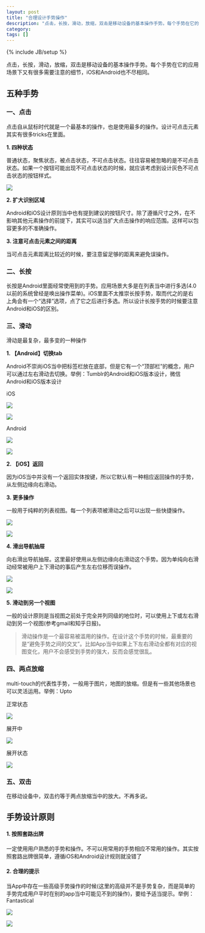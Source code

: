 ```yaml
---
layout: post
title: "合理设计手势操作"
description: "点击，长按，滑动，放缩，双击是移动设备的基本操作手势。每个手势在它的应用场景下又有很多需要注意的细节，iOS和Android也不尽相同。"
category: 
tags: []
---
```

{% include JB/setup %}



点击，长按，滑动，放缩，双击是移动设备的基本操作手势。每个手势在它的应用场景下又有很多需要注意的细节，iOS和Android也不尽相同。

## 五种手势

### 一、点击

点击自从鼠标时代就是一个最基本的操作，也是使用最多的操作。设计可点击元素其实有很多tricks在里面。

**1. 四种状态**

普通状态，聚焦状态，被点击状态，不可点击状态。往往容易被忽略的是不可点击状态。如果一个按钮可能出现不可点击状态的时候，就应该考虑到设计灰色不可点击状态的按钮样式。

![](http://www.apkbus.com/design/style/touch_feedback_states.png)

**2. 扩大识别区域**

Android和iOS设计原则当中也有提到建议的按钮尺寸。除了遵循尺寸之外，在不影响其他元素操作的前提下，其实可以适当扩大点击操作的响应范围。这样可以包容更多的不准确操作。

**3. 注意可点击元素之间的距离**

当可点击元素距离比较近的时候，要注意留足够的距离来避免误操作。


### 二、长按

长按是Android里面经常使用到的手势。应用场景大多是在列表当中进行多选(4.0以前的系统曾经是唤出操作菜单)。iOS里面不太推崇长按手势，取而代之的是右上角会有一个“选择”选项，点了它之后进行多选。所以设计长按手势的时候要注意Android和iOS的区别。


### 三、滑动

滑动是最复杂，最多变的一种操作

**1. 【Android】切换tab**

Android不崇尚iOS当中把标签栏放在底部，但是它有一个“顶部栏”的概念，用户可以通过左右滑动去切换。举例：Tumblr的Android和iOS版本设计，微信Android和iOS版本设计

iOS

![](http://imglf2.ph.126.net/0YJfpydfLXqJkc9Qgmm_sQ==/4819696026316759493.jpg)

![](http://imglf2.ph.126.net/iQkRMfvuW1AtpzsnMuFDEw==/1368531336867899453.jpg)

Android

![](http://imglf2.ph.126.net/BaCh2_OHODwAMuT2ScFZFw==/6608257297469176538.jpg)

![](http://imglf1.ph.126.net/Cla00uO-2GN4Ng25bnr_YA==/1748241080450574403.jpg)


**2. 【iOS】返回**

因为iOS当中并没有一个返回实体按键，所以它默认有一种相应返回操作的手势，从左侧边缘向右滑动。

**3. 更多操作**

一般用于纯粹的列表视图。每一个列表项被滑动之后可以出现一些快捷操作。

![](http://imglf2.ph.126.net/iQkRMfvuW1AtpzsnMuFDEw==/1368531336867899453.jpg)

![](http://imglf1.ph.126.net/kJbI0wpzV5uQWHelR3iy-Q==/1141381030662608281.jpg)


**4. 滑出导航抽屉**

向右滑出导航抽屉。这里最好使用从左侧边缘向右滑动这个手势。因为单纯向右滑动经常被用户上下滑动的事后产生左右位移而误操作。

![](http://imglf0.ph.126.net/S7zNHk1gr4b5J2_gri9HxA==/1622421765860995338.jpg)

![](http://imglf1.ph.126.net/jYA6WWi1_zFXDpqLnFYO_w==/6599310571354439542.jpg)

**5. 滑动到另一个视图**

一般的设计原则是当视图之前处于完全并列同级的地位时，可以使用上下或左右滑动到另一个视图(参考gmail和知乎日报)。


>滑动操作是一个最容易被滥用的操作。在设计这个手势的时候，最重要的是“避免手势之间的交叉”。比如App当中如果上下左右滑动全都有对应的视图变化，用户不会感受到手势的强大，反而会感觉很乱。


### 四、两点放缩

multi-touch的代表性手势，一般用于图片，地图的放缩。但是有一些其他场景也可以灵活运用。举例：Upto

正常状态

![](http://imglf1.ph.126.net/rwn6T-iVhhVj4eMH7TyFrA==/6608263894538943793.jpg)

展开中

![](http://imglf0.ph.126.net/VEj6yZ1-1oI2LjB8cnuduA==/6608252899422665451.jpg)

展开状态

![](http://imglf1.ph.126.net/CDaHleX7szz2BS-iL9aSpA==/4787889353948579674.jpg)


### 五、双击

在移动设备中，双击约等于两点放缩当中的放大。不再多说。


## 手势设计原则

#### 1. 按照套路出牌
一定使用用户熟悉的手势和操作。不可以用常用的手势相应不常用的操作。其实按照套路出牌很简单，遵循iOS和Android设计规则就没错了

#### 2. 合理的提示
当App中存在一些高级手势操作的时候(这里的高级并不是手势复杂，而是简单的手势完成用户平时在别的app当中可能见不到的操作)，要给予适当提示。举例：Fantastical

![](http://imglf0.ph.126.net/fahBXCzKqPZDZpgKxIc5WQ==/848928529859550684.jpg)

![](http://imglf2.ph.126.net/b3DmcRGufhPSvYgn02-15A==/1635369614789232479.jpg)